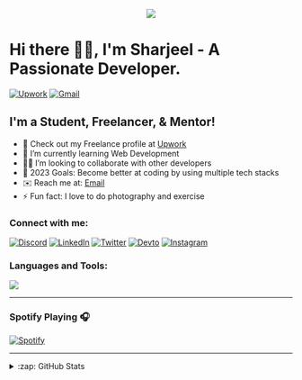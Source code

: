<p align="center">
  <img src="https://developers.giphy.com/branch/master/static/why_4-dbf60f160acb0c6f22c6260bd3a8c6b5.gif" />
</p>

# Hi there 👋🏻, I'm Sharjeel - A Passionate Developer.

[![Upwork](https://img.shields.io/badge/UpWork-6FDA44?style=for-the-badge&logo=Upwork&logoColor=white)][upwork]
[![Gmail](https://img.shields.io/badge/Gmail-D14836?style=for-the-badge&logo=gmail&logoColor=white)][gmail]


## I'm a Student, Freelancer, & Mentor!

- 🔭 Check out my Freelance profile at [Upwork][upwork]
- 🌱 I’m currently learning Web Development
- 🤝🏻 I’m looking to collaborate with other developers
- 🥅 2023 Goals: Become better at coding by using multiple tech stacks
- ✉️ Reach me at: [Email][gmail]
- ⚡ Fun fact: I love to do photography and exercise

### Connect with me:

[![Discord](https://skillicons.dev/icons?i=discord)](https://discordapp.com/users/sharjeel.rz#3167)
[![LinkedIn](https://skillicons.dev/icons?i=linkedin)](https://www.linkedin.com/in/sharjeel-riaz/)
[![Twitter](https://skillicons.dev/icons?i=twitter)](https://twitter.com/sharjeelrz)
[![Devto](https://skillicons.dev/icons?i=devto)](https://dev.to/sharjeel-riaz)
[![Instagram](https://skillicons.dev/icons?i=instagram)](https://instagram.com/sharjeel.rz)

### Languages and Tools:


<a href="https://skillicons.dev">
  <img src="https://skillicons.dev/icons?i=aws,azure,bootstrap,c,cpp,css,django,express,figma,firebase,git,html,java,js,jquery,linux,materialui,mongodb,mysql,nextjs,nodejs,php,py,pytorch,react,redux,sass,supabase,svg,tailwind,tensorflow,threejs,ts,vercel,vite" />
</a>


---

### Spotify Playing 🎧

[![Spotify](https://github-spotify-sharjeelriaz.vercel.app/api/spotify)](https://open.spotify.com/user/jt06xkz0s5qwfxwhdpozakks9)

---

<details>
  
  <summary>:zap: GitHub Stats</summary>
  <br>
  <a href="#">
  <img align="center" src="https://github-readme-stats-sharjeelriaz.vercel.app/api?username=Sharjeel-Riaz&show_icons=true&theme=tokyonight&hide_border=true" />
</a>
<a href="#">
  <img align="center" src="https://github-readme-stats-sharjeelriaz.vercel.app/api/top-langs?username=Sharjeel-Riaz&show_icons=true&theme=tokyonight&hide_border=true&layout=compact" />
</a>
   
</details>

<!--Selectors Links-->
[upwork]: https://www.upwork.com/freelancers/~01dbc0a239538a6fed
[gmail]: mailto:sharjeelriazsh@gmail.com
